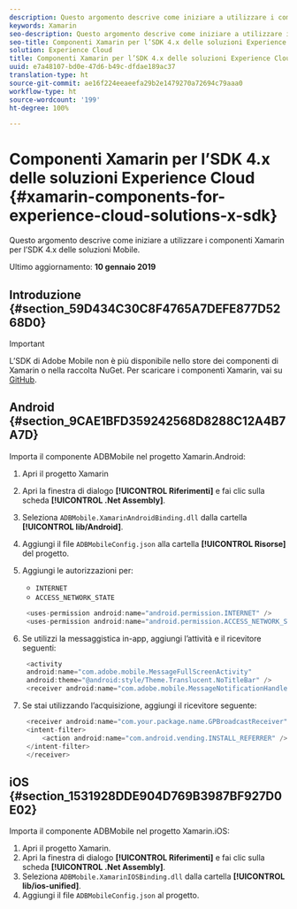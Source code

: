 ```yaml
---
description: Questo argomento descrive come iniziare a utilizzare i componenti Xamarin per l’SDK 4.x delle soluzioni Mobile.
keywords: Xamarin
seo-description: Questo argomento descrive come iniziare a utilizzare i componenti Xamarin per l’SDK 4.x delle soluzioni Mobile.
seo-title: Componenti Xamarin per l’SDK 4.x delle soluzioni Experience Cloud
solution: Experience Cloud
title: Componenti Xamarin per l’SDK 4.x delle soluzioni Experience Cloud
uuid: e7a48107-bd0e-47d6-b49c-dfdae189ac37
translation-type: ht
source-git-commit: ae16f224eeaeefa29b2e1479270a72694c79aaa0
workflow-type: ht
source-wordcount: '199'
ht-degree: 100%

---
```



# Componenti Xamarin per l’SDK 4.x delle soluzioni Experience Cloud {#xamarin-components-for-experience-cloud-solutions-x-sdk}

Questo argomento descrive come iniziare a utilizzare i componenti Xamarin per l’SDK 4.x delle soluzioni Mobile.

Ultimo aggiornamento: **10 gennaio 2019**

## Introduzione {#section_59D434C30C8F4765A7DEFE877D5268D0}

>[!IMPORTANT]
>
>L’SDK di Adobe Mobile non è più disponibile nello store dei componenti di Xamarin o nella raccolta NuGet. Per scaricare i componenti Xamarin, vai su [GitHub](https://github.com/Adobe-Marketing-Cloud/mobile-services).

## Android {#section_9CAE1BFD359242568D8288C12A4B7A7D}

Importa il componente ADBMobile nel progetto Xamarin.Android:

1. Apri il progetto Xamarin
1. Apri la finestra di dialogo **[!UICONTROL Riferimenti]** e fai clic sulla scheda **[!UICONTROL .Net Assembly]**.
1. Seleziona `ADBMobile.XamarinAndroidBinding.dll` dalla cartella **[!UICONTROL lib/Android]**.
1. Aggiungi il file `ADBMobileConfig.json` alla cartella **[!UICONTROL Risorse]** del progetto.
1. Aggiungi le autorizzazioni per:

   * `INTERNET`
   * `ACCESS_NETWORK_STATE`

   ```java
    <uses-permission android:name="android.permission.INTERNET" />
    <uses-permission android:name="android.permission.ACCESS_NETWORK_STATE" />
   ```

1. Se utilizzi la messaggistica in-app, aggiungi l’attività e il ricevitore seguenti:

   ```java
    <activity 
    android:name="com.adobe.mobile.MessageFullScreenActivity" 
    android:theme="@android:style/Theme.Translucent.NoTitleBar" />
    <receiver android:name="com.adobe.mobile.MessageNotificationHandler" />
   ```

1. Se stai utilizzando l’acquisizione, aggiungi il ricevitore seguente:

   ```java
    <receiver android:name="com.your.package.name.GPBroadcastReceiver" android:exported="true">
    <intent-filter>
        <action android:name="com.android.vending.INSTALL_REFERRER" />
    </intent-filter>
    </receiver>
   ```

## iOS {#section_1531928DDE904D769B3987BF927D0E02}

Importa il componente ADBMobile nel progetto Xamarin.iOS:

1. Apri il progetto Xamarin.
1. Apri la finestra di dialogo **[!UICONTROL Riferimenti]** e fai clic sulla scheda **[!UICONTROL .Net Assembly]**.
1. Seleziona `ADBMobile.XamarinIOSBinding.dll` dalla cartella **[!UICONTROL lib/ios-unified]**.
1. Aggiungi il file `ADBMobileConfig.json` al progetto.
